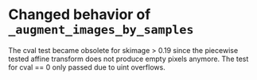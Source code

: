 # Changed behavior of `_augment_images_by_samples`

The cval test became obsolete for skimage > 0.19 since the piecewise
tested affine transform does not produce empty pixels anymore. The
test for cval == 0 only passed due to uint overflows.